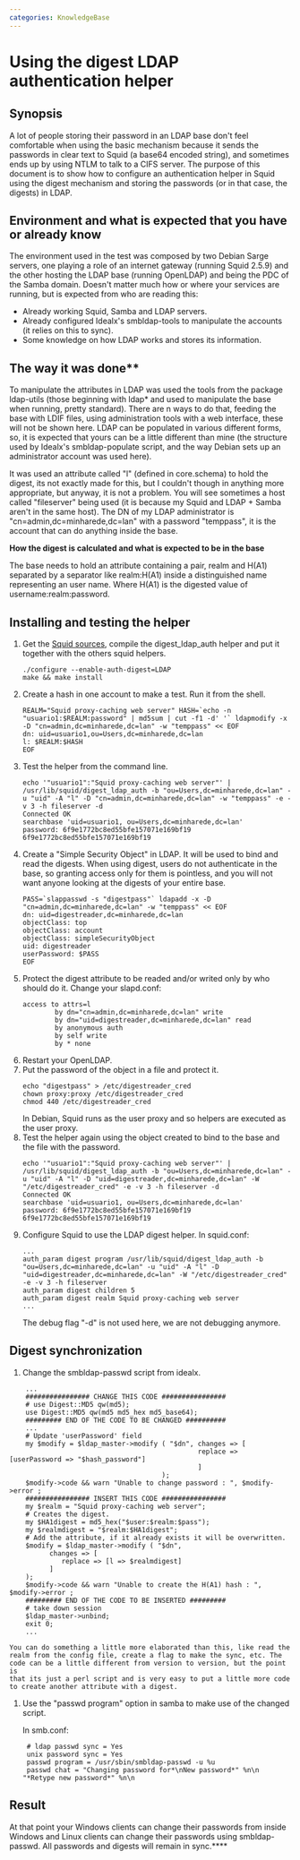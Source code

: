 ```yaml
---
categories: KnowledgeBase
---
```

# Using the digest LDAP authentication helper

## Synopsis

A lot of people storing their password in an LDAP base don't feel
comfortable when using the basic mechanism because it sends the
passwords in clear text to Squid (a base64 encoded string), and
sometimes ends up by using NTLM to talk to a CIFS server. The purpose of
this document is to show how to configure an authentication helper in
Squid using the digest mechanism and storing the passwords (or in that
case, the digests) in LDAP.

## Environment and what is expected that you have or already know

The environment used in the test was composed by two Debian Sarge
servers, one playing a role of an internet gateway (running Squid 2.5.9)
and the other hosting the LDAP base (running OpenLDAP) and being the PDC
of the Samba domain. Doesn't matter much how or where your services are
running, but is expected from who are reading this:

* Already working Squid, Samba and LDAP servers.
* Already configured Idealx's smbldap-tools to manipulate the accounts
    (it relies on this to sync).
* Some knowledge on how LDAP works and stores its information.

## The way it was done**

To manipulate the attributes in LDAP was used the tools from the package
ldap-utils (those beginning with ldap\* and used to manipulate the base
when running, pretty standard). There are n ways to do that, feeding the
base with LDIF files, using administration tools with a web interface,
these will not be shown here. LDAP can be populated in various different
forms, so, it is expected that yours can be a little different than mine
(the structure used by Idealx's smbldap-populate script, and the way
Debian sets up an administrator account was used here).

It was used an attribute called "l" (defined in core.schema) to hold the
digest, its not exactly made for this, but I couldn't though in anything
more appropriate, but anyway, it is not a problem. You will see
sometimes a host called "fileserver" being used (it is because my Squid
and LDAP + Samba aren't in the same host). The DN of my LDAP
administrator is "cn=admin,dc=minharede,dc=lan" with a password
"temppass", it is the account that can do anything inside the base.

**How the digest is calculated and what is expected to be in the base**

The base needs to hold an attribute containing a pair, realm and H(A1)
separated by a separator like realm:H(A1) inside a distinguished name
representing an user name. Where H(A1) is the digested value of
username:realm:password.

## Installing and testing the helper

1. Get the [Squid sources](http://www.squid-cache.org/Versions/),
compile the digest_ldap_auth helper and put it together with the
others squid helpers.
    ```
    ./configure --enable-auth-digest=LDAP
    make && make install
    ```
1. Create a hash in one account to make a test. Run it from the
    shell.
    ```
    REALM="Squid proxy-caching web server" HASH=`echo -n "usuario1:$REALM:password" | md5sum | cut -f1 -d' '` ldapmodify -x -D "cn=admin,dc=minharede,dc=lan" -w "temppass" << EOF
    dn: uid=usuario1,ou=Users,dc=minharede,dc=lan
    l: $REALM:$HASH
    EOF
    ```
1. Test the helper from the command line.
    ```
    echo '"usuario1":"Squid proxy-caching web server"' | /usr/lib/squid/digest_ldap_auth -b "ou=Users,dc=minharede,dc=lan" -u "uid" -A "l" -D "cn=admin,dc=minharede,dc=lan" -w "temppass" -e -v 3 -h fileserver -d
    Connected OK
    searchbase 'uid=usuario1, ou=Users,dc=minharede,dc=lan'
    password: 6f9e1772bc8ed55bfe157071e169bf19
    6f9e1772bc8ed55bfe157071e169bf19
    ```
1. Create a "Simple Security Object" in LDAP.
    It will be used to bind and read the digests. When using digest, users
    do not authenticate in the base, so granting access only for them is
    pointless, and you will not want anyone looking at the digests of your
    entire base.
    ```
    PASS=`slappasswd -s "digestpass"` ldapadd -x -D "cn=admin,dc=minharede,dc=lan" -w "temppass" << EOF
    dn: uid=digestreader,dc=minharede,dc=lan
    objectClass: top
    objectClass: account
    objectClass: simpleSecurityObject
    uid: digestreader
    userPassword: $PASS
    EOF
    ```
1. Protect the digest attribute to be readed and/or writed only by
who should do it.
    Change your slapd.conf:
    ```
    access to attrs=l
            by dn="cn=admin,dc=minharede,dc=lan" write
            by dn="uid=digestreader,dc=minharede,dc=lan" read
            by anonymous auth
            by self write
            by * none
    ```
1. Restart your OpenLDAP.
1. Put the password of the object in a file and protect it.
    ```
    echo "digestpass" > /etc/digestreader_cred
    chown proxy:proxy /etc/digestreader_cred
    chmod 440 /etc/digestreader_cred
    ```
    In Debian, Squid runs as the user proxy and so helpers are executed as
    the user proxy.
1. Test the helper again using the object created to bind to the
    base and the file with the password.
    ```
    echo '"usuario1":"Squid proxy-caching web server"' | /usr/lib/squid/digest_ldap_auth -b "ou=Users,dc=minharede,dc=lan" -u "uid" -A "l" -D "uid=digestreader,dc=minharede,dc=lan" -W "/etc/digestreader_cred" -e -v 3 -h fileserver -d
    Connected OK
    searchbase 'uid=usuario1, ou=Users,dc=minharede,dc=lan'
    password: 6f9e1772bc8ed55bfe157071e169bf19
    6f9e1772bc8ed55bfe157071e169bf19
    ```
1. Configure Squid to use the LDAP digest helper.
    In squid.conf:
    ```
    ...
    auth_param digest program /usr/lib/squid/digest_ldap_auth -b "ou=Users,dc=minharede,dc=lan" -u "uid" -A "l" -D "uid=digestreader,dc=minharede,dc=lan" -W "/etc/digestreader_cred" -e -v 3 -h fileserver
    auth_param digest children 5
    auth_param digest realm Squid proxy-caching web server
    ...
    ```
    The debug flag "-d" is not used here, we are not debugging anymore.

## Digest synchronization

1. Change the smbldap-passwd script from idealx.
```
    ...
    ################ CHANGE THIS CODE ################
    # use Digest::MD5 qw(md5);
    use Digest::MD5 qw(md5 md5_hex md5_base64);
    ######### END OF THE CODE TO BE CHANGED ##########
    ...
    # Update 'userPassword' field
    my $modify = $ldap_master->modify ( "$dn", changes => [
                                               replace => [userPassword => "$hash_password"]
                                               ]
                                      );
    $modify->code && warn "Unable to change password : ", $modify->error ;
    ################ INSERT THIS CODE ################
    my $realm = "Squid proxy-caching web server";
    # Creates the digest.
    my $HA1digest = md5_hex("$user:$realm:$pass");
    my $realmdigest = "$realm:$HA1digest";
    # Add the attribute, if it already exists it will be overwritten.
    $modify = $ldap_master->modify ( "$dn",
          changes => [
             replace => [l => $realmdigest]
          ]
    );
    $modify->code && warn "Unable to create the H(A1) hash : ", $modify->error ;
    ######### END OF THE CODE TO BE INSERTED #########
    # take down session
    $ldap_master->unbind;
    exit 0;
    ...
```

    You can do something a little more elaborated than this, like read the
    realm from the config file, create a flag to make the sync, etc. The
    code can be a little different from version to version, but the point is
    that its just a perl script and is very easy to put a little more code
    to create another attribute with a digest.

1. Use the "passwd program" option in samba to make use of the
changed script.

    In smb.conf:

        # ldap passwd sync = Yes
        unix password sync = Yes
        passwd program = /usr/sbin/smbldap-passwd -u %u
        passwd chat = "Changing password for*\nNew password*" %n\n "*Retype new password*" %n\n

## Result

At that point your Windows clients can change their passwords from
inside Windows and Linux clients can change their passwords using
smbldap-passwd. All passwords and digests will remain in sync.****

 